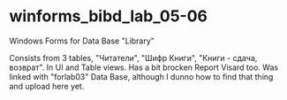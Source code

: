 # winforms_bibd_lab_05-06
Windows Forms for Data Base "Library"

Consists from 3 tables, "Читатели", "Шифр Книги", "Книги - сдача, возврат". In UI and Table views. Has a bit brocken Report Visard too. Was linked with "forlab03" Data Base, although I dunno how to find that thing and upload here yet.
